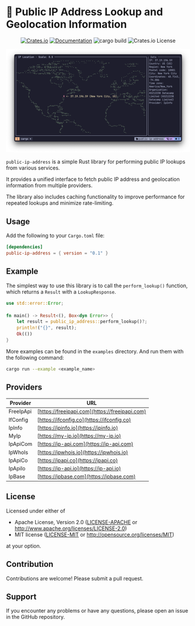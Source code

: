 # 🔎 Public IP Address Lookup and Geolocation Information

<div align="center">
  
  [![Crates.io](https://img.shields.io/crates/v/public-ip-address.svg)](https://crates.io/crates/public-ip-address)
  [![Documentation](https://docs.rs/public-ip-address/badge.svg)](https://docs.rs/public-ip-address)
  ![cargo build](https://github.com/ghztomash/public-ip-address/actions/workflows/ci.yml/badge.svg)
  ![Crates.io License](https://img.shields.io/crates/l/public-ip-address)

</div>

![Demo](./assets/map_example.png)

`public-ip-address` is a simple Rust library for performing public IP lookups from various services.

It provides a unified interface to fetch public IP address and geolocation information from multiple providers.

The library also includes caching functionality to improve performance for repeated lookups and minimize rate-limiting.

## Usage

Add the following to your `Cargo.toml` file:
```toml
[dependencies]
public-ip-address = { version = "0.1" }
```
## Example

The simplest way to use this library is to call the `perform_lookup()` function, which returns a `Result` with a `LookupResponse`.
```rust
use std::error::Error;

fn main() -> Result<(), Box<dyn Error>> {
    let result = public_ip_address::perform_lookup()?;
    println!("{}", result);
    Ok(())
}
```

More examples can be found in the `examples` directory. And run them with the following command:
```bash
cargo run --example <example_name>
```

## Providers

| Provider | URL |
| --- | --- |
| FreeIpApi | [https://freeipapi.com](https://freeipapi.com) |
| IfConfig | [https://ifconfig.co](https://ifconfig.co) |
| IpInfo | [https://ipinfo.io](https://ipinfo.io) |
| MyIp | [https://my-ip.io](https://my-ip.io) |
| IpApiCom | [https://ip-api.com](https://ip-api.com) |
| IpWhoIs | [https://ipwhois.io](https://ipwhois.io) |
| IpApiCo | [https://ipapi.co](https://ipapi.co) |
| IpApiIo | [https://ip-api.io](https://ip-api.io) |
| IpBase | [https://ipbase.com](https://ipbase.com) |

## License

Licensed under either of

 * Apache License, Version 2.0
   ([LICENSE-APACHE](LICENSE-APACHE) or http://www.apache.org/licenses/LICENSE-2.0)
 * MIT license
   ([LICENSE-MIT](LICENSE-MIT) or http://opensource.org/licenses/MIT)

at your option.

## Contribution

Contributions are welcome! Please submit a pull request.

## Support

If you encounter any problems or have any questions, please open an issue in the GitHub repository.
